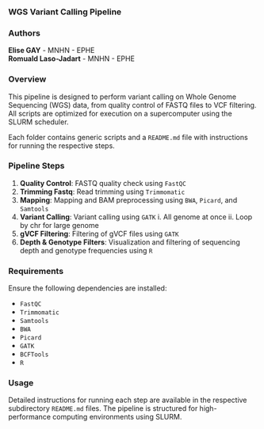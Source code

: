 ### WGS Variant Calling Pipeline

### Authors
**Elise GAY** - MNHN - EPHE  
**Romuald Laso-Jadart** - MNHN - EPHE  

### Overview
This pipeline is designed to perform variant calling on Whole Genome Sequencing (WGS) data, from quality control of FASTQ files to VCF filtering. All scripts are optimized for execution on a supercomputer using the SLURM scheduler.

Each folder contains generic scripts and a `README.md` file with instructions for running the respective steps.

### Pipeline Steps
1. **Quality Control**: FASTQ quality check using `FastQC`
2. **Trimming Fastq**: Read trimming using `Trimmomatic`
3. **Mapping**: Mapping and BAM preprocessing using `BWA`, `Picard`, and `Samtools`
4. **Variant Calling**: Variant calling using `GATK`
  i. All genome at once
  ii. Loop by chr for large genome
6. **gVCF Filtering**: Filtering of gVCF files using `GATK`
7. **Depth & Genotype Filters**: Visualization and filtering of sequencing depth and genotype frequencies using `R`

### Requirements
Ensure the following dependencies are installed:
- `FastQC`
- `Trimmomatic`
- `Samtools`
- `BWA`
- `Picard`
- `GATK`
- `BCFTools`
- `R`

### Usage
Detailed instructions for running each step are available in the respective subdirectory `README.md` files. The pipeline is structured for high-performance computing environments using SLURM.
